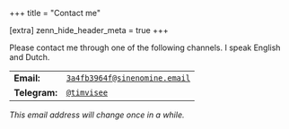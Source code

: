+++
title = "Contact me"

[extra]
zenn_hide_header_meta = true
+++

Please contact me through one of the following channels. I speak English and Dutch.

|              |                                         |
| :----------- | :-------------------------------------- |
| **Email:**   | [`3a4fb3964f@sinenomine.email`][mailto] |
| **Telegram:** | [`@timvisee`][telegram]                |

_This email address will change once in a while._

[mailto]: mailto:3a4fb3964f@sinenomine.email
[telegram]: https://t.me/timvisee
